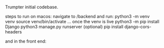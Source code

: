 Trumpter initial codebase. 

steps to run on macos:
navigate to /backend and run:
    python3 -m venv venv
    source venv/bin/activate
... once the venv is live
    python3 -m pip install Django
    python3 manage.py runserver 
(optional)
    pip install django-cors-headers

and in the front end:
    